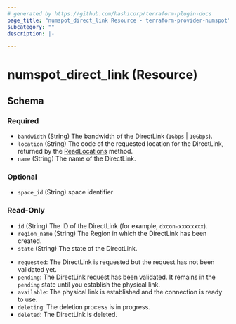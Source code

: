 ```yaml
---
# generated by https://github.com/hashicorp/terraform-plugin-docs
page_title: "numspot_direct_link Resource - terraform-provider-numspot"
subcategory: ""
description: |-
  
---
```


# numspot_direct_link (Resource)





<!-- schema generated by tfplugindocs -->
## Schema

### Required

- `bandwidth` (String) The bandwidth of the DirectLink (`1Gbps` \| `10Gbps`).
- `location` (String) The code of the requested location for the DirectLink, returned by the [ReadLocations](#readlocations) method.
- `name` (String) The name of the DirectLink.

### Optional

- `space_id` (String) space identifier

### Read-Only

- `id` (String) The ID of the DirectLink (for example, `dxcon-xxxxxxxx`).
- `region_name` (String) The Region in which the DirectLink has been created.
- `state` (String) The state of the DirectLink.<br />
* `requested`: The DirectLink is requested but the request has not been validated yet.<br />
* `pending`: The DirectLink request has been validated. It remains in the `pending` state until you establish the physical link.<br />
* `available`: The physical link is established and the connection is ready to use.<br />
 * `deleting`: The deletion process is in progress.<br />
* `deleted`: The DirectLink is deleted.

